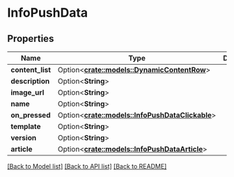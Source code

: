 # InfoPushData

## Properties

Name | Type | Description | Notes
------------ | ------------- | ------------- | -------------
**content_list** | Option<[**crate::models::DynamicContentRow**](DynamicContentRow.md)> |  | [optional]
**description** | Option<**String**> |  | [optional]
**image_url** | Option<**String**> |  | [optional]
**name** | Option<**String**> |  | [optional]
**on_pressed** | Option<[**crate::models::InfoPushDataClickable**](InfoPushDataClickable.md)> |  | [optional]
**template** | Option<**String**> |  | [optional]
**version** | Option<**String**> |  | [optional]
**article** | Option<[**crate::models::InfoPushDataArticle**](InfoPushDataArticle.md)> |  | [optional]

[[Back to Model list]](../README.md#documentation-for-models) [[Back to API list]](../README.md#documentation-for-api-endpoints) [[Back to README]](../README.md)


